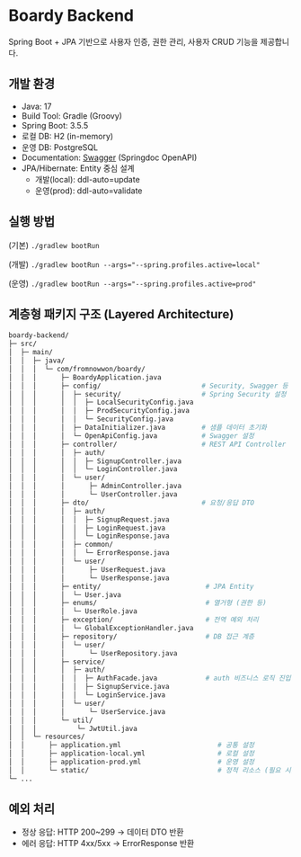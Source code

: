 # Boardy Backend

Spring Boot + JPA 기반으로 사용자 인증, 권한 관리, 사용자 CRUD 기능을 제공합니다.

## 개발 환경

- Java: 17
- Build Tool: Gradle (Groovy)
- Spring Boot: 3.5.5
- 로컬 DB: H2 (in-memory)
- 운영 DB: PostgreSQL
- Documentation: [Swagger](https://boardy-backend.onrender.com/swagger-ui/index.html) (Springdoc OpenAPI)
- JPA/Hibernate: Entity 중심 설계
  - 개발(local): ddl-auto=update
  - 운영(prod): ddl-auto=validate

## 실행 방법

(기본) `./gradlew bootRun`

(개발) `./gradlew bootRun --args="--spring.profiles.active=local"`

(운영) `./gradlew bootRun --args="--spring.profiles.active=prod"`

## 계층형 패키지 구조 (Layered Architecture)

```bash
boardy-backend/
├─ src/
│  ├─ main/
│  │  ├─ java/
│  │  │  └─ com/fromnowwon/boardy/
│  │  │      ├─ BoardyApplication.java
│  │  │      ├─ config/                         # Security, Swagger 등 설정
│  │  │      │  ├─ security/                    # Spring Security 설정
│  │  │      │  │  ├─ LocalSecurityConfig.java
│  │  │      │  │  ├─ ProdSecurityConfig.java
│  │  │      │  │  └─ SecurityConfig.java
│  │  │      │  ├─ DataInitializer.java         # 샘플 데이터 초기화
│  │  │      │  └─ OpenApiConfig.java           # Swagger 설정
│  │  │      ├─ controller/                     # REST API Controller
│  │  │      │  ├─ auth/
│  │  │      │  │  ├─ SignupController.java
│  │  │      │  │  └─ LoginController.java
│  │  │      │  └─ user/
│  │  │      │      ├─ AdminController.java
│  │  │      │      └─ UserController.java
│  │  │      ├─ dto/                            # 요청/응답 DTO
│  │  │      │  ├─ auth/
│  │  │      │  │  ├─ SignupRequest.java
│  │  │      │  │  ├─ LoginRequest.java
│  │  │      │  │  └─ LoginResponse.java
│  │  │      │  ├─ common/
│  │  │      │  │  └─ ErrorResponse.java
│  │  │      │  └─ user/
│  │  │      │      ├─ UserRequest.java
│  │  │      │      └─ UserResponse.java
│  │  │      ├─ entity/                          # JPA Entity
│  │  │      │  └─ User.java
│  │  │      ├─ enums/                           # 열거형 (권한 등)
│  │  │      │  └─ UserRole.java
│  │  │      ├─ exception/                       # 전역 예외 처리
│  │  │      │  └─ GlobalExceptionHandler.java
│  │  │      ├─ repository/                      # DB 접근 계층
│  │  │      │  └─ user/
│  │  │      │      └─ UserRepository.java
│  │  │      ├─ service/
│  │  │      │  ├─ auth/
│  │  │      │  │  ├─ AuthFacade.java            # auth 비즈니스 로직 진입점
│  │  │      │  │  ├─ SignupService.java
│  │  │      │  │  └─ LoginService.java
│  │  │      │  └─ user/
│  │  │      │      └─ UserService.java
│  │  │      └─ util/
│  │  │          └─ JwtUtil.java
│  │  └─ resources/
│  │      ├─ application.yml                        # 공통 설정
│  │      ├─ application-local.yml                  # 로컬 설정
│  │      ├─ application-prod.yml                   # 운영 설정
│  │      └─ static/                                # 정적 리소스 (필요 시)
└─ ...
```

## 예외 처리

- 정상 응답: HTTP 200~299 → 데이터 DTO 반환
- 에러 응답: HTTP 4xx/5xx → ErrorResponse 반환
